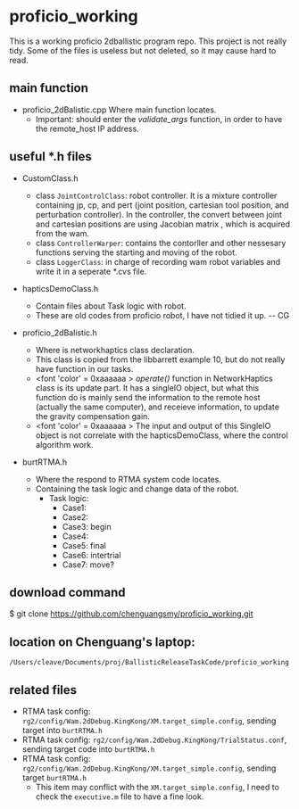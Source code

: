 # proficio_working
This is a working proficio 2dballistic program repo. 
This project is not really tidy. Some of the files is useless but not deleted, so it may cause hard to read.


## main function
* proficio_2dBalistic.cpp 
  Where main function locates.
  * Important: should enter the *validate_args* function, in order to have the remote_host IP address.
## useful *.h files
* CustomClass.h
  * class `JointControlClass`: robot controller. It is a mixture controller  containing jp, cp, and pert (joint position, cartesian tool position, and perturbation controller). In the controller, the convert between joint and cartesian positions are using Jacobian matrix , which is acquired from the wam. 
  * class `ControllerWarper`: contains the contorller and other nessesary functions serving the starting and moving of the robot. 
  * class `LoggerClass`: in charge of recording wam robot variables and write it in a seperate *.cvs file. 

* hapticsDemoClass.h
  * Contain files about Task logic with robot. 
  * These are old codes from proficio robot, I have not tidied it up. -- CG

* proficio_2dBalistic.h
  * Where is networkhaptics class declaration. 
  * This class is copied from the libbarrett example 10, but do not really have function in our tasks. 
  * <font 'color' = 0xaaaaaa > *operate()* function in NetworkHaptics class is its update part. It has a singleIO object, but what this function do is mainly send the information to the remote host (actually the same computer), and receieve information, to update the gravity compensation gain. 
  * <font 'color' = 0xaaaaaa > The input and output of this SingleIO object is not correlate with the hapticsDemoClass, where the control algorithm work. </font>

* burtRTMA.h
  * Where the respond to RTMA system code locates.
  * Containing the task logic and change data of the robot. 
      * Task logic: 
          * Case1: 
          * Case2: 
          * Case3: begin
          * Case4: 
          * Case5: final
          * Case6: intertrial
          * Case7: move?

## download command 
$ git clone https://github.com/chenguangsmy/proficio_working.git

## location on Chenguang's laptop: 
`/Users/cleave/Documents/proj/BallisticReleaseTaskCode/proficio_working`

## related files
* RTMA task config: `rg2/config/Wam.2dDebug.KingKong/XM.target_simple.config`, sending target into `burtRTMA.h`
* RTMA task config: `rg2/config/Wam.2dDebug.KingKong/TrialStatus.conf`, sending target code into `burtRTMA.h`
* RTMA task config: `rg2/config/Wam.2dDebug.KingKong/XM.target_simple.config`, sending target `burtRTMA.h`
    * This item may conflict with the `XM.target_simple.config`, I need to check the `executive.m` file to have a fine look. 